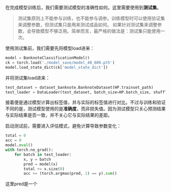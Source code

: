 在完成模型训练后，我们需要测试模型的准确性如何。这里需要使用到**测试集**。

> 测试集原则上不能参与训练，也不能参与调参。训练模型时可以使用验证集来调整参数，但测试集只是用来测试成品如何。
> 如果针对测试集来调整参数，会导致模型不够泛用。简单而言，最严格的做法是：测试集只能使用一次。

使用测试集前，我们需要先将模型load进来：
```python
model = BanknoteClassificationModel()  
ck = torch.load('./model_save/model_40_600.pth')  
model.load_state_dict(ck['model_state_dict'])
```
并将测试集load进来：
```python
test_dataset = dataset_banknote.BanknoteDataset(HP.trainset_path)  
test_loader = DataLoader(test_dataset, batch_size=HP.batch_size, shuffle=True, drop_last=False)
```

接着便是通过模型计算出标签值，并与实际的标签值进行对比。不过与训练和验证不同的是，测试模型使用的是**准确度**，而非损失值。因为测试模型只关心预测结果与实际结果是否一致，并不关心它与实际结果的差距。

启动测试前，需要进入评估模式，避免计算导致参数变化：
```python
total = 0  
acc = 0  
model.eval()  
with torch.no_grad():  
    for batch in test_loader:  
        x, y = batch  
        pred = model(x)  
        total += x.size(0)  
        acc += (torch.argmax(pred, 1) == y).sum()
```
这里pred是一个
